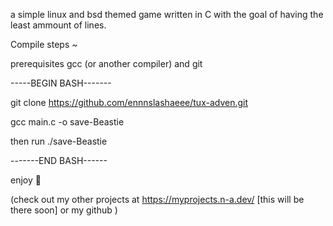 a simple linux and bsd themed game written in C with the goal of having the least ammount of lines.

Compile steps ~

prerequisites gcc (or another compiler) and git

-----BEGIN BASH-------

git clone https://github.com/ennnslashaeee/tux-adven.git

gcc main.c -o save-Beastie

then run ./save-Beastie

-------END BASH------

enjoy 💙

(check out my other projects at https://myprojects.n-a.dev/ [this will be there soon] or my github )
